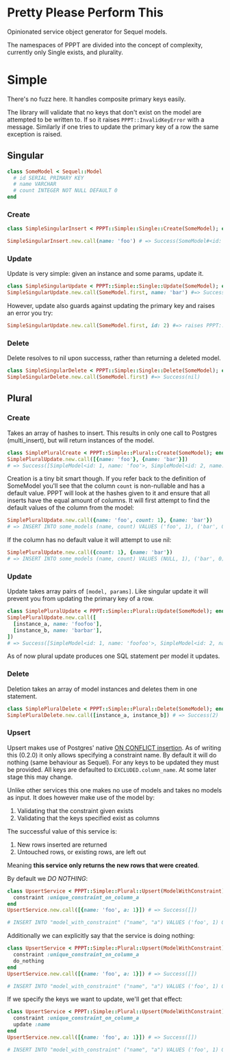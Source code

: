 # Pretty Please Perform This
Opinionated service object generator for Sequel models.

The namespaces of PPPT are divided into the concept of complexity, currently only Single exists, and plurality.

# Simple
There's no fuzz here. It handles composite primary keys easily.

The library will validate that no keys that don't exist on the model are attempted to be written to. If so it raises `PPPT::InvalidKeyError` with a message. Similarly if one tries to update the primary key of a row the same exception is raised.

## Singular
```ruby
class SomeModel < Sequel::Model
  # id SERIAL PRIMARY KEY
  # name VARCHAR
  # count INTEGER NOT NULL DEFAULT 0
end
```

### Create
```ruby
class SimpleSingularInsert < PPPT::Simple::Single::Create(SomeModel); end

SimpleSingularInsert.new.call(name: 'foo') # => Success(SomeModel#<id: 1, name: 'foo')
```

### Update
Update is very simple: given an instance and some params, update it.

```ruby
class SimpleSingularUpdate < PPPT::Simple::Single::Update(SomeModel); end
SimpleSingularUpdate.new.call(SomeModel.first, name: 'bar') #=> Success(SomeModel#<id: 1, name: 'bar'>)
```

However, update also guards against updating the primary key and raises an error you try:

```ruby
SimpleSingularUpdate.new.call(SomeModel.first, id: 2) #=> raises PPPT::InvalidKeyError<"The primary key (id) cannot be updated on SimpleModel">
```

### Delete
Delete resolves to nil upon successs, rather than returning a deleted model.

```ruby
class SimpleSingularDelete < PPPT::Simple::Single::Delete(SomeModel); end
SimpleSingularDelete.new.call(SomeModel.first) #=> Success(nil)
```

## Plural
### Create
Takes an array of hashes to insert. This results in only one call to Postgres (multi_insert), but will return instances of the model.

```ruby
class SimplePluralCreate < PPPT::Simple::Plural::Create(SomeModel); end
SimplePluralUpdate.new.call([{name: 'foo'}, {name: 'bar'}])
# => Success([SimpleModel<id: 1, name: 'foo'>, SimpleModel<id: 2, name: 'bar'>])
```

Creation is a tiny bit smart though. If you refer back to the definition of SomeModel you'll see that the column `count` is non-nullable and has a default value. PPPT will look at the hashes given to it and ensure that all inserts have the equal amount of columns. It will first attempt to find the default values of the column from the model:

```ruby
SimplePluralUpdate.new.call({name: 'foo', count: 1}, {name: 'bar'})
# => INSERT INTO some_models (name, count) VALUES ('foo', 1), ('bar', 0)
```

If the column has no default value it will attempt to use nil:

```ruby
SimplePluralUpdate.new.call({count: 1}, {name: 'bar'})
# => INSERT INTO some_models (name, count) VALUES (NULL, 1), ('bar', 0)
```

### Update
Update takes array pairs of `[model, params]`. Like singular update it will prevent you from updating the primary key of a row.

```ruby
class SimplePluralUpdate < PPPT::Simple::Plural::Update(SomeModel); end
SimplePluralUpdate.new.call([
  [instance_a, name: 'foofoo'],
  [instance_b, name: 'barbar'],
])
# => Success([SimpleModel<id: 1, name: 'foofoo'>, SimpleModel<id: 2, name: 'barbar'])
```

As of now plural update produces one SQL statement per model it updates.


### Delete
Deletion takes an array of model instances and deletes them in one statement.

```ruby
class SimplePluralDelete < PPPT::Simple::Plural::Delete(SomeModel); end
SimplePluralDelete.new.call([instance_a, instance_b]) # => Success(2)
```


### Upsert
Upsert makes use of Postgres' native [ON CONFLICT insertion](https://www.postgresql.org/docs/10/static/sql-insert.html). As of writing this (0.2.0) it only allows specifying a constraint name. By default it will do nothing (same behaviour as Sequel). For any keys to be updated they must be provided. All keys are defaulted to `EXCLUDED.column_name`. At some later stage this may change.

Unlike other services this one makes no use of models and takes no models as input. It does however make use of the model by:

1. Validating that the constraint given exists
2. Validating that the keys specified exist as columns

The successful value of this service is:

1. New rows inserted are returned
2. Untouched rows, or existing rows, are left out

Meaning **this service only returns the new rows that were created**.


By default we _DO NOTHING_:

```ruby
class UpsertService < PPPT::Simple::Plural::Upsert(ModelWithConstraint)
  constraint :unique_constraint_on_column_a
end
UpsertService.new.call([{name: 'foo', a: 1}]) # => Success([])

# INSERT INTO "model_with_constraint" ("name", "a") VALUES ('foo', 1) ON CONFLICT ON CONSTRAINT "unique_constraint_on_column_a" DO NOTHING RETURNING *
```

Additionally we can explicitly say that the service is doing nothing:

```ruby
class UpsertService < PPPT::Simple::Plural::Upsert(ModelWithConstraint)
  constraint :unique_constraint_on_column_a
  do_nothing
end
UpsertService.new.call([{name: 'foo', a: 1}]) # => Success([])

# INSERT INTO "model_with_constraint" ("name", "a") VALUES ('foo', 1) ON CONFLICT ON CONSTRAINT "unique_constraint_on_column_a" DO NOTHING RETURNING *
```

If we specify the keys we want to update, we'll get that effect:

```ruby
class UpsertService < PPPT::Simple::Plural::Upsert(ModelWithConstraint)
  constraint :unique_constraint_on_column_a
  update :name
end
UpsertService.new.call([{name: 'foo', a: 1}]) # => Success([])

# INSERT INTO "model_with_constraint" ("name", "a") VALUES ('foo', 1) ON CONFLICT ON CONSTRAINT "unique_constraint_on_column_a" DO UPDATE SET "name" = "excluded"."name" RETURNING *

